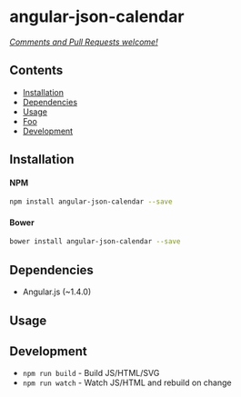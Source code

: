 # angular-json-calendar



_[Comments and Pull Requests welcome!][issues]_


## Contents

- [Installation](#installation)
- [Dependencies](#dependencies)
- [Usage](#usage)
- [Foo](#foo)
- [Development](#development)



## Installation

#### NPM
```bash
npm install angular-json-calendar --save
```

#### Bower
```bash
bower install angular-json-calendar --save
```

## Dependencies

- Angular.js (~1.4.0)


## Usage




## Development

- `npm run build` - Build JS/HTML/SVG
- `npm run watch` - Watch JS/HTML and rebuild on change




[issues]: https://github.com/benjamincharity/angular-json-calendar/issues

